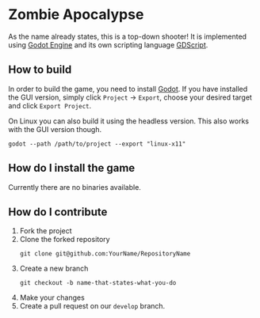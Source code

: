 # Zombie Apocalypse

As the name already states, this is a top-down shooter! It is implemented using [Godot Engine](https://godotengine.org/) and its own
scripting language [GDScript](https://godot.readthedocs.io/en/3.0/getting_started/scripting/gdscript/gdscript_basics.html).

## How to build

In order to build the game, you need to install [Godot](https://godotengine.org/download/).
If you have installed the GUI version, simply click `Project` -> `Export`, choose your desired target and click `Export Project`.

On Linux you can also build it using the headless version. This also works with the GUI version though.

```shell
godot --path /path/to/project --export "linux-x11"
```

## How do I install the game

Currently there are no binaries available.

## How do I contribute

1. Fork the project
2. Clone the forked repository
    ```shell
    git clone git@github.com:YourName/RepositoryName
    ```
3. Create a new branch
    ```shell
    git checkout -b name-that-states-what-you-do
    ```
4. Make your changes
5. Create a pull request on our `develop` branch.
